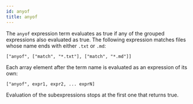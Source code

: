 ```yaml
---
id: anyof
title: anyof
---
```


The `anyof` expression term evaluates as true if any of the grouped
expressions also evaluated as true. The following expression matches files
whose name ends with either `.txt` or `.md`:

    ["anyof", ["match", "*.txt"], ["match", "*.md"]]

Each array element after the term name is evaluated as an expression of its
own:

    ["anyof", expr1, expr2, ... exprN]

Evaluation of the subexpressions stops at the first one that returns true.
